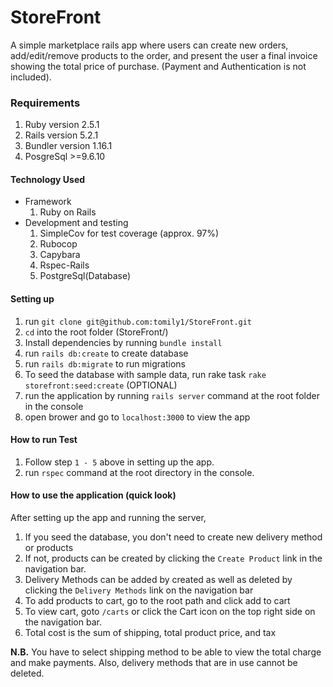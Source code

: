 # StoreFront

A simple marketplace rails app where users can create new orders, add/edit/remove products to the order, and present the user a final invoice showing the total price of
purchase. (Payment and Authentication is not included).

### Requirements
1. Ruby version 2.5.1
2. Rails version 5.2.1
3. Bundler version 1.16.1
4. PosgreSql >=9.6.10

#### Technology Used
* Framework
    1. Ruby on Rails
* Development and testing
    1. SimpleCov for test coverage (approx. 97%)
    2. Rubocop
    3. Capybara
    4. Rspec-Rails
    5. PostgreSql(Database)
    
#### Setting up
1. run `git clone git@github.com:tomily1/StoreFront.git`
2. `cd` into the root folder (StoreFront/)
3. Install dependencies by running `bundle install`
4. run `rails db:create` to create database
5. run `rails db:migrate` to run migrations
4. To seed the database with sample data, run rake task `rake storefront:seed:create` (OPTIONAL)
5. run the application by running `rails server` command at the root folder in the console
6. open brower and go to `localhost:3000` to view the app

#### How to run Test
1. Follow step `1 - 5` above in setting up the app.
2. run `rspec` command at the root directory in the console.

#### How to use the application (quick look)
After setting up  the app and running the server,
1. If you seed the database, you don't need to create new delivery method or products
2. If not, products can be created by clicking the `Create Product` link in the navigation bar.
3. Delivery Methods can be added by created as well as deleted by clicking the `Delivery Methods` link on the navigation bar
4. To add products to cart, go to the root path and click add to cart
5. To view cart, goto `/carts` or click the Cart icon on the top right side on the navigation bar.
6. Total cost is the sum of shipping, total product price, and tax

**N.B.** You have to select shipping method to be able to view the total charge and make payments. Also, delivery methods that are in use cannot be deleted.